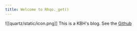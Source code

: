 ```yaml
---
title: Welcome to Rhqo._get()
---
```

![[quartz/static/icon.png]]
This is a KBH's blog.
See the [Github](https://github.com/Rhqo)
